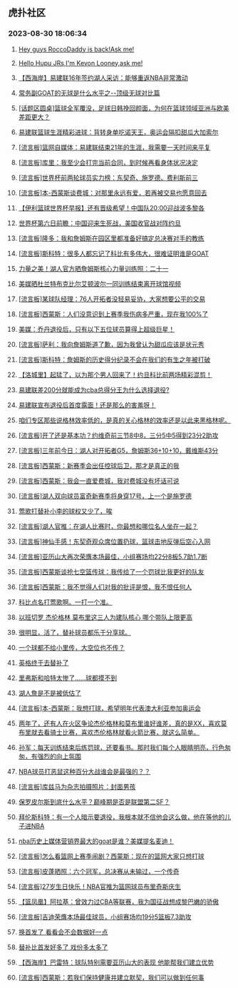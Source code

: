 ## 虎扑社区 
### 2023-08-30 18:06:34

1. [Hey guys RoccoDaddy is back!Ask me!](https://bbs.hupu.com/61903591.html)

2. [Hello Hupu JRs,I'm Kevon Looney,ask me!](https://bbs.hupu.com/61902817.html)

3. [【西海岸】易建联16年签约湖人采访：能够重返NBA非常激动](https://bbs.hupu.com/61901733.html)

4. [常务副GOAT的无球是什么水平之--顶级无球对比篇](https://bbs.hupu.com/61900076.html)

5. [[话题区圆桌]篮球全军覆没，足球日韩挽回颜面，为何在篮球领域亚洲与欧美差距更大？](https://bbs.hupu.com/61899175.html)

6. [易建联篮球生涯精彩进球：背转身单吃诺天王，奥运会隔扣甜瓜大加索尔](https://bbs.hupu.com/61898983.html)

7. [[流言板]篮网自媒体：易建联结束21年的生涯，我需要一天时间来平复](https://bbs.hupu.com/61899707.html)

8. [[流言板]库里：我至少会打完当前合同，到时候再看身体状况决定](https://bbs.hupu.com/61897702.html)

9. [[流言板]世界杯前两轮球员实力榜：东契奇、施罗德、费利斯前三](https://bbs.hupu.com/61897953.html)

10. [[流言板]本-西蒙斯谈费城：对那里永远有爱，若再被交易也愿意回去](https://bbs.hupu.com/61902321.html)

11. [【伊利篮球世界杯早报】还有晋级希望！中国队20:00迎战波多黎各](https://bbs.hupu.com/61892518.html)

12. [世界杯第六日前瞻：中国迎来生死战，美国收官战对阵约旦](https://bbs.hupu.com/61897732.html)

13. [[流言板]隆多：我和詹姆斯在园区里都准备好搞定总决赛对手的教练](https://bbs.hupu.com/61897014.html)

14. [[流言板]斯科特：很多人都忘记了科比有多伟大，很难证明谁是GOAT](https://bbs.hupu.com/61902704.html)

15. [力量之美！湖人官方晒詹姆斯核心力量训练照：二十一](https://bbs.hupu.com/61896409.html)

16. [美媒晒杜兰特布克比尔艾顿波尔一同训练结束离开球馆视频](https://bbs.hupu.com/61899784.html)

17. [[流言板]某球队经理：76人开拓者没轻易妥协，大家想要公平的交易](https://bbs.hupu.com/61899499.html)

18. [[流言板]西蒙斯：人们没意识到上赛季我伤病多严重，现在我100%了](https://bbs.hupu.com/61898647.html)

19. [美媒：乔丹退役后，只有以下五位球员算得上超级巨星！](https://bbs.hupu.com/61902037.html)

20. [[流言板]萨利：我向詹姆斯道了歉，因为我曾认为甜瓜应该是状元秀](https://bbs.hupu.com/61902863.html)

21. [[流言板]斯科特：詹姆斯的历史得分纪录不会在我们的有生之年被打破](https://bbs.hupu.com/61903224.html)

22. [【洛城里】起猛了，以为那个男人回来了！约旦科比前两场精彩混剪！](https://bbs.hupu.com/61900752.html)

23. [易建联差200分就能成为cba总得分王为什么选择退役?](https://bbs.hupu.com/61902854.html)

24. [易建联宣布退役后首度露面！还是那么的害羞呀！](https://bbs.hupu.com/61902034.html)

25. [咱们专区那些说格林效率低的，是真的关心格林的效率还是以此来黑格林呢。](https://bbs.hupu.com/61900515.html)

26. [[流言板]开了还是基本功？约维奇前三节8中8，三分5中5得到23分2助攻](https://bbs.hupu.com/61904036.html)

27. [[流言板]三年前今日：湖人对开拓者G5，詹姆斯36+10+10，戴维斯43分](https://bbs.hupu.com/61897058.html)

28. [[流言板]西蒙斯：新赛季会出任控球后卫，那才是真正的我](https://bbs.hupu.com/61902941.html)

29. [[流言板]西蒙斯：我会一直爱费城，我对费城没有坏话可说](https://bbs.hupu.com/61902689.html)

30. [[流言板]湖人双向球员富奇新赛季将身穿17号，上一个是施罗德](https://bbs.hupu.com/61902731.html)

31. [莺歌打替补小李的球权又少了，唉](https://bbs.hupu.com/61903641.html)

32. [[流言板]湖人官推：在湖人比赛时，你最想和哪位名人坐在一起？](https://bbs.hupu.com/61898421.html)

33. [[流言板]神仙手感！东契奇观众席位置扔球，篮球击地反弹后空心入网](https://bbs.hupu.com/61903358.html)

34. [[流言板]亚历山大再次荣膺本场最佳，小组赛场均22分8板5.7助1.7断](https://bbs.hupu.com/61898020.html)

35. [[流言板]西蒙斯谈抢七空篮传球：我传给了一个罚球比我更好的队友](https://bbs.hupu.com/61898856.html)

36. [[流言板]西蒙斯：我不觉得人们对我的批评是恨，我不恨任何人](https://bbs.hupu.com/61902343.html)

37. [科比点名打莺歌啊。一打一个准。](https://bbs.hupu.com/61903762.html)

38. [以班切罗 杰伦格林 莫布里这三人为建队核心 哪个带队上限更高](https://bbs.hupu.com/61897051.html)

39. [很明显，活了，替补球员都乐于分享球。](https://bbs.hupu.com/61903718.html)

40. [一个球都不给小里传，大空位也不传？](https://bbs.hupu.com/61903695.html)

41. [英格终于去替补了](https://bbs.hupu.com/61903430.html)

42. [里弗斯和哈特太惨了……球都摸不到](https://bbs.hupu.com/61903714.html)

43. [湖人詹是不是被低估了](https://bbs.hupu.com/61903444.html)

44. [[流言板]本-西蒙斯：我想打球，希望明年代表澳大利亚参加奥运会](https://bbs.hupu.com/61898762.html)

45. [两年了，还有人在火区争论杰伦格林和莫布里谁好谁差，真的是XX，喜欢莫布里就去看骑士比赛，喜欢杰伦格林就看火箭比赛，就这么简单。](https://bbs.hupu.com/61897801.html)

46. [孙军：每天训练结束后练罚球，还要看书。那时我们每个人眼睛明亮，行色匆匆，有强烈的向上氛围](https://bbs.hupu.com/61901941.html)

47. [NBA球员打恶鼠这种百分大战谁会是最强的？？](https://bbs.hupu.com/61902097.html)

48. [[流言板]库兹马为杂志拍摄照片：封面男孩️](https://bbs.hupu.com/61903913.html)

49. [保罗皮尔斯到底什么水平？巅峰期是否是联盟第二SF？](https://bbs.hupu.com/61902231.html)

50. [拜伦斯科特：有一个人暗示要退役，我根本就不信他会这么做，他在等他的儿子进NBA](https://bbs.hupu.com/61903856.html)

51. [nba历史上媒体营销界最大的goat是谁？美媒提名麦迪！](https://bbs.hupu.com/61903403.html)

52. [[流言板]怎么看篮网上赛季闹剧？西蒙斯：现在的篮网大家只想打球](https://bbs.hupu.com/61902528.html)

53. [[流言板]皮蓬晒照：六个冠军，总决赛从未输过，一个传奇](https://bbs.hupu.com/61903198.html)

54. [[流言板]27岁生日快乐！NBA官推为篮网球员布里奇斯庆生](https://bbs.hupu.com/61903336.html)

55. [【篮凤凰】阿拉基：曾效力过CBA等联赛，我为国征战想成黎巴嫩的骄傲](https://bbs.hupu.com/61901907.html)

56. [[流言板]吉迪荣膺本场最佳球员，小组赛场均19分5篮板7.3助攻](https://bbs.hupu.com/61899542.html)

57. [换首发了 看看会不会数据好一点](https://bbs.hupu.com/61903439.html)

58. [替补比首发好多了 戏份多太多了](https://bbs.hupu.com/61903703.html)

59. [【西海岸】巴雷特：球队特别需要亚历山大的表现 他能帮我们建立优势](https://bbs.hupu.com/61901928.html)

60. [[流言板]西蒙斯：若我们保持健康并建立默契，我们可以做到任何事](https://bbs.hupu.com/61903116.html)

